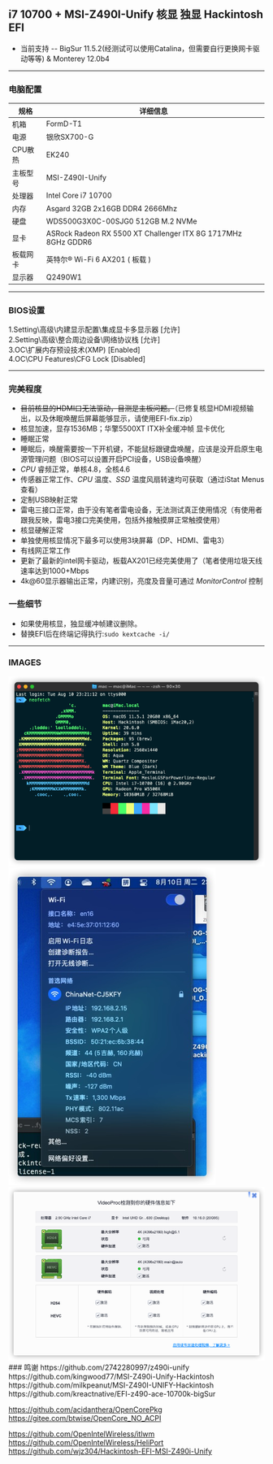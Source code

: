 ## i7 10700 + MSI-Z490I-Unify 核显 独显 Hackintosh EFI

- 当前支持 -- BigSur 11.5.2(经测试可以使用Catalina，但需要自行更换网卡驱动等等)  & Monterey 12.0b4


---


### 电脑配置

| 规格     | 详细信息                                     |
| -------- | ---------------------------------------- |
| 机箱 | FormD-T1             |
| 电源 | 银欣SX700-G             |
| CPU散热 | EK240             |
| 主板型号 | MSI-Z490I-Unify             |
| 处理器   | Intel Core i7 10700           |
| 内存     | Asgard 32GB 2x16GB DDR4 2666Mhz                 |
| 硬盘     | WDS500G3X0C-00SJG0 512GB M.2 NVMe                  |
| 显卡 | ASRock Radeon RX 5500 XT Challenger ITX 8G 1717MHz 8GHz GDDR6                            |
| 板载网卡 | 英特尔® Wi-Fi 6 AX201 ( 板载 ) |
| 显示器   | Q2490W1  |

---

### BIOS设置

1.Setting\高级\内建显示配置\集成显卡多显示器 [允许]  
2.Setting\高级\整合周边设备\网络协议栈       [允许]  
3.OC\扩展内存预设技术(XMP)                   [Enabled]  
4.OC\CPU Features\CFG Lock                   [Disabled]  


---

### 完美程度
- <strike>目前核显的HDMI口无法驱动，目测是主板问题。</strike>（已修复核显HDMI视频输出，以及休眠唤醒后屏幕能够显示，请使用EFI-fix.zip）
- 核显加速，显存1536MB；华擎5500XT ITX补全缓冲帧 显卡优化
- 睡眠正常
- 睡眠后，唤醒需要按一下开机键，不能鼠标跟键盘唤醒，应该是没开启原生电源管理问题（BIOS可以设置开启PCI设备，USB设备唤醒）
- _CPU_ 睿频正常，单核4.8，全核4.6
- 传感器正常工作、_CPU_ 温度、_SSD_ 温度风扇转速均可获取（通过iStat Menus查看）
- 定制USB映射正常
- 雷电三接口正常，由于没有笔者雷电设备，无法测试真正使用情况（有使用者跟我反映，雷电3接口完美使用，包括外接触摸屏正常触摸使用）
- 核显硬解正常
- 单独使用核显情况下最多可以使用3块屏幕（DP、HDMI、雷电3）
- 有线网正常工作
- 更新了最新的intel网卡驱动，板载AX201已经完美使用了（笔者使用垃圾天线速率达到1000+Mbps
- 4k@60显示器输出正常，内建识别，亮度及音量可通过 _MonitorControl_ 控制
### 一些细节
- 如果使用核显，独显缓冲帧建议删除。
- 替换EFI后在终端记得执行:`sudo kextcache -i/`
---
### IMAGES
<img src="/images/neofetch.png"/>
<img src="/images/wifi.jpg"/>
<img src="images/iShot2021-08-19 11.49.59.png"/>
### 鸣谢
https://github.com/2742280997/z490i-unify  
https://github.com/kingwood77/MSI-Z490i-Unify-Hackintosh  
https://github.com/milkpeanut/MSI-Z490I-UNIFY-Hackintosh  
https://github.com/kreactnative/EFI-z490-ace-10700k-bigSur  

https://github.com/acidanthera/OpenCorePkg  
https://gitee.com/btwise/OpenCore_NO_ACPI  

https://github.com/OpenIntelWireless/itlwm  
https://github.com/OpenIntelWireless/HeliPort  
https://github.com/wjz304/Hackintosh-EFI-MSI-Z490i-Unify
